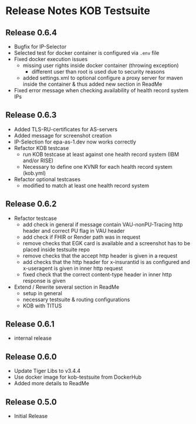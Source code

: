 # Release Notes KOB Testsuite

## Release 0.6.4

* Bugfix for IP-Selector
* Selected test for docker container is configured via `.env` file
* Fixed docker execution issues
  * missing user rights inside docker container (throwing exception)
    - different user than root is used due to security reasons
  * added settings.xml to optional configure a proxy server for maven inside the container
    & thus added new section in ReadMe
* Fixed error message when checking availability of health record system IPs

## Release 0.6.3

* Added TLS-RU-certificates for AS-servers
* Added message for screenshot creation
* IP-Selection for epa-as-1.dev now works correctly
* Refactor KOB testcase
  * run KOB testcase at least against one health record system (IBM and/or RISE)
  * Necessary to define one KVNR for each health record system (kob.yml)
* Refactor optional testcases
  * modified to match at least one health record system 

## Release 0.6.2

* Refactor testcase
  * add check in general if message contain VAU-nonPU-Tracing http header and correct PU flag in VAU header
  * add check if FHIR or Render path was in request
  * remove checks that EGK card is available and a screenshot has to be placed inside testsuite repo
  * remove checks that the accept http header is given in a request
  * add checks that the http header for x-insurantid is as configured and x-useragent is given in inner http request
  * fixed check that the correct content-type header in inner http response is given
* Extend / Rewrite several section in ReadMe
  * setup in general
  * necessary testsuite & routing configurations
  * KOB with TITUS

## Release 0.6.1

* internal release

## Release 0.6.0

* Update Tiger Libs to v3.4.4
* Use docker image for kob-testsuite from DockerHub
* Added more details to ReadMe

## Release 0.5.0

* Initial Release
